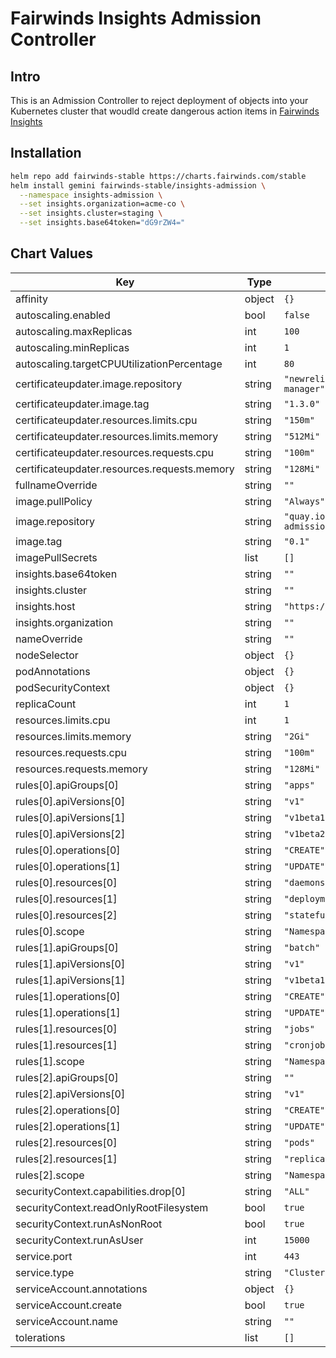 # Fairwinds Insights Admission Controller

## Intro

This is an Admission Controller to reject deployment of objects into your Kubernetes cluster that woudld create dangerous action items in [Fairwinds Insights](https://insights.fairwinds.com)

## Installation
```bash
helm repo add fairwinds-stable https://charts.fairwinds.com/stable
helm install gemini fairwinds-stable/insights-admission \
  --namespace insights-admission \
  --set insights.organization=acme-co \
  --set insights.cluster=staging \
  --set insights.base64token="dG9rZW4="
```

## Chart Values

| Key | Type | Default | Description |
|-----|------|---------|-------------|
| affinity | object | `{}` |  |
| autoscaling.enabled | bool | `false` |  |
| autoscaling.maxReplicas | int | `100` |  |
| autoscaling.minReplicas | int | `1` |  |
| autoscaling.targetCPUUtilizationPercentage | int | `80` |  |
| certificateupdater.image.repository | string | `"newrelic/k8s-webhook-cert-manager"` |  |
| certificateupdater.image.tag | string | `"1.3.0"` |  |
| certificateupdater.resources.limits.cpu | string | `"150m"` |  |
| certificateupdater.resources.limits.memory | string | `"512Mi"` |  |
| certificateupdater.resources.requests.cpu | string | `"100m"` |  |
| certificateupdater.resources.requests.memory | string | `"128Mi"` |  |
| fullnameOverride | string | `""` |  |
| image.pullPolicy | string | `"Always"` |  |
| image.repository | string | `"quay.io/fairwinds/insights-admission-controller"` |  |
| image.tag | string | `"0.1"` |  |
| imagePullSecrets | list | `[]` |  |
| insights.base64token | string | `""` |  |
| insights.cluster | string | `""` |  |
| insights.host | string | `"https://insights.fairwinds.com"` |  |
| insights.organization | string | `""` |  |
| nameOverride | string | `""` |  |
| nodeSelector | object | `{}` |  |
| podAnnotations | object | `{}` |  |
| podSecurityContext | object | `{}` |  |
| replicaCount | int | `1` |  |
| resources.limits.cpu | int | `1` |  |
| resources.limits.memory | string | `"2Gi"` |  |
| resources.requests.cpu | string | `"100m"` |  |
| resources.requests.memory | string | `"128Mi"` |  |
| rules[0].apiGroups[0] | string | `"apps"` |  |
| rules[0].apiVersions[0] | string | `"v1"` |  |
| rules[0].apiVersions[1] | string | `"v1beta1"` |  |
| rules[0].apiVersions[2] | string | `"v1beta2"` |  |
| rules[0].operations[0] | string | `"CREATE"` |  |
| rules[0].operations[1] | string | `"UPDATE"` |  |
| rules[0].resources[0] | string | `"daemonsets"` |  |
| rules[0].resources[1] | string | `"deployments"` |  |
| rules[0].resources[2] | string | `"statefulsets"` |  |
| rules[0].scope | string | `"Namespaced"` |  |
| rules[1].apiGroups[0] | string | `"batch"` |  |
| rules[1].apiVersions[0] | string | `"v1"` |  |
| rules[1].apiVersions[1] | string | `"v1beta1"` |  |
| rules[1].operations[0] | string | `"CREATE"` |  |
| rules[1].operations[1] | string | `"UPDATE"` |  |
| rules[1].resources[0] | string | `"jobs"` |  |
| rules[1].resources[1] | string | `"cronjobs"` |  |
| rules[1].scope | string | `"Namespaced"` |  |
| rules[2].apiGroups[0] | string | `""` |  |
| rules[2].apiVersions[0] | string | `"v1"` |  |
| rules[2].operations[0] | string | `"CREATE"` |  |
| rules[2].operations[1] | string | `"UPDATE"` |  |
| rules[2].resources[0] | string | `"pods"` |  |
| rules[2].resources[1] | string | `"replicationcontrollers"` |  |
| rules[2].scope | string | `"Namespaced"` |  |
| securityContext.capabilities.drop[0] | string | `"ALL"` |  |
| securityContext.readOnlyRootFilesystem | bool | `true` |  |
| securityContext.runAsNonRoot | bool | `true` |  |
| securityContext.runAsUser | int | `15000` |  |
| service.port | int | `443` |  |
| service.type | string | `"ClusterIP"` |  |
| serviceAccount.annotations | object | `{}` |  |
| serviceAccount.create | bool | `true` |  |
| serviceAccount.name | string | `""` |  |
| tolerations | list | `[]` |  |
